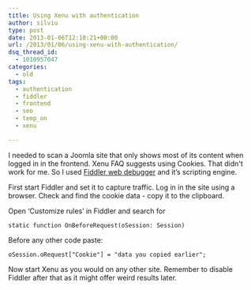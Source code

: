 ```yaml
---
title: Using Xenu with authentication
author: silviu
type: post
date: 2013-01-06T12:10:21+00:00
url: /2013/01/06/using-xenu-with-authentication/
dsq_thread_id:
  - 1010957047
categories:
  - old
tags:
  - authentication
  - fiddler
  - frontend
  - seo
  - temp_on
  - xenu

---
```

I needed to scan a Joomla site that only shows most of its content when logged in in the frontend. Xenu FAQ suggests using Cookies. That didn't work for me. So I used <a href="http://www.fiddler2.com" target="_blank" rel="noopener">Fiddler web debugger</a> and it’s scripting engine.

First start Fiddler and set it to capture traffic. Log in in the site using a browser. Check and find the cookie data - copy it to the clipboard.

Open ‘Customize rules’ in Fiddler and search for

`static function OnBeforeRequest(oSession: Session)`

Before any other code paste:

`oSession.oRequest["Cookie"] = "data you copied earlier";`

Now start Xenu as you would on any other site. Remember to disable Fiddler after that as it might offer weird results later.